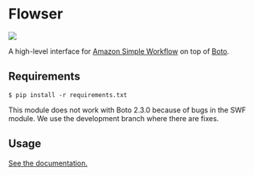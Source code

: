 # Flowser

![](https://github.com/pilt/flowser/raw/master/gfx/flowser.png)

A high-level interface for [Amazon Simple Workflow][swf] on top of [Boto][boto].

## Requirements

    $ pip install -r requirements.txt

This module does not work with Boto 2.3.0 because of bugs in the SWF module. We
use the development branch where there are fixes.


## Usage

[See the documentation.][docs]

[swf]: http://aws.amazon.com/swf/
[boto]: http://boto.readthedocs.org/en/latest/index.html
[docs]: http://readthedocs.org/docs/flowser/en/latest/
